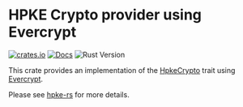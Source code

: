 # HPKE Crypto provider using Evercrypt

[![crates.io][crate-badge]][crate-link]
[![Docs][docs-badge]][docs-link]
![Rust Version][rustc-image]

This crate provides an implementation of the [HpkeCrypto] trait using [Evercrypt].

Please see [hpke-rs] for more details.

[evercrypt]: https://crates.io/crates/evercrypt
[hpkecrypto]: https://github.com/franziskuskiefer/hpke-rs/tree/main/traits
[rustc-image]: https://img.shields.io/badge/rustc-1.56+-blue.svg?style=for-the-badge
[docs-badge]: https://img.shields.io/badge/docs-rs-blue.svg?style=for-the-badge
[docs-link]: https://docs.rs/hpke-rs-evercrypt
[crate-badge]: https://img.shields.io/crates/v/hpke-rs-evercrypt.svg?style=for-the-badge
[crate-link]: https://crates.io/crates/hpke-rs-evercrypt
[hpke-rs]: https://github.com/franziskuskiefer/hpke-rs
